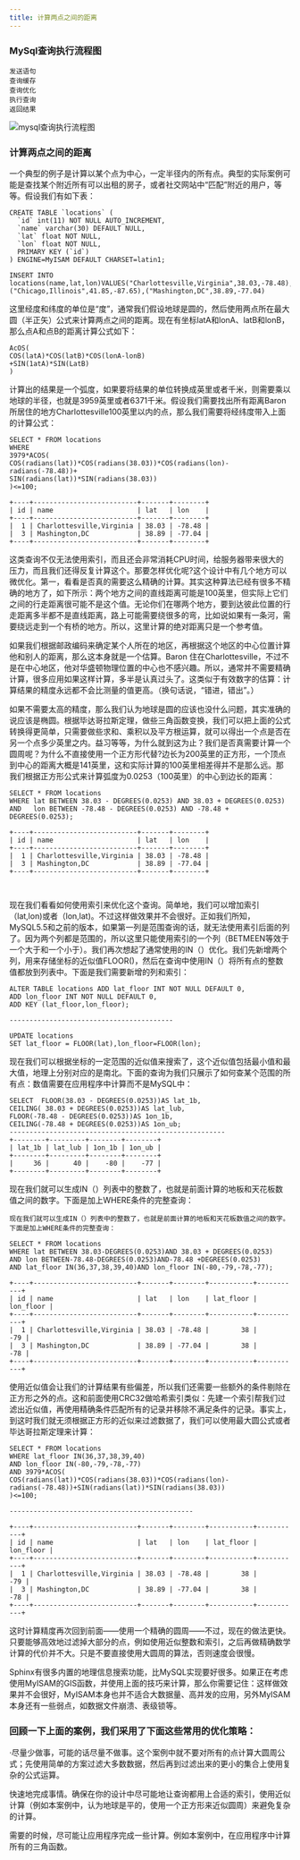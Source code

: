 ```yaml
---
title: 计算两点之间的距离
---
```


### MySql查询执行流程图

```
发送语句
查询缓存
查询优化
执行查询
返回结果
```

<img src="/img/mysql/MySql_query_execution_flow_chart.png" alt="mysql查询执行流程图">

### 计算两点之间的距离

一个典型的例子是计算以某个点为中心，一定半径内的所有点。典型的实际案例可能是查找某个附近所有可以出租的房子，或者社交网站中“匹配”附近的用户，等等。假设我们有如下表：
```
CREATE TABLE `locations` (
  `id` int(11) NOT NULL AUTO_INCREMENT,
  `name` varchar(30) DEFAULT NULL,
  `lat` float NOT NULL,
  `lon` float NOT NULL,
  PRIMARY KEY (`id`)
) ENGINE=MyISAM DEFAULT CHARSET=latin1;

INSERT INTO locations(name,lat,lon)VALUES("Charlottesville,Virginia",38.03,-78.48),("Chicago,Illinois",41.85,-87.65),("Mashington,DC",38.89,-77.04)
```

这里经度和纬度的单位是“度”，通常我们假设地球是圆的，然后使用两点所在最大圆（半正矢）公式来计算两点之间的距离。现在有坐标latA和lonA、latB和lonB，那么点A和点B的距离计算公式如下：

```
AcOS(
COS(latA)*COS(latB)*COS(lonA-lonB)
+SIN(1atA)*SIN(LatB)
)
```

计算出的结果是一个弧度，如果要将结果的单位转换成英里或者千米，则需要乘以地球的半径，也就是3959英里或者6371千米。假设我们需要找出所有距离Baron所居住的地方Charlottesville100英里以内的点，那么我们需要将经纬度带入上面的计算公式：

```
SELECT * FROM locations 
WHERE 
3979*ACOS(
COS(radians(lat))*COS(radians(38.03))*COS(radians(lon)-radians(-78.48))+
SIN(radians(lat))*SIN(radians(38.03))
)<=100;

+----+--------------------------+-------+--------+
| id | name                     | lat   | lon    |
+----+--------------------------+-------+--------+
|  1 | Charlottesville,Virginia | 38.03 | -78.48 |
|  3 | Mashington,DC            | 38.89 | -77.04 |
+----+--------------------------+-------+--------+
```

这类查询不仅无法使用索引，而且还会非常消耗CPU时间，给服务器带来很大的压力，而且我们还得反复计算这个。那要怎样优化呢?这个设计中有几个地方可以微优化。第一，看看是否真的需要这么精确的计算。其实这种算法已经有很多不精确的地方了，如下所示：两个地方之间的直线距离可能是100英里，但实际上它们之间的行走距离很可能不是这个值。无论你们在哪两个地方，要到达彼此位置的行走距离多半都不是直线距离，路上可能需要绕很多的弯，比如说如果有一条河，需要绕远走到一个有桥的地方。所以，这里计算的绝对距离只是一个参考值。

如果我们根据邮政编码来确定某个人所在的地区，再根据这个地区的中心位置计算他和别人的距离，那么这本身就是一个估算。Baron 住在Charlottesville，不过不是在中心地区，他对华盛顿物理位置的中心也不感兴趣。所以，通常并不需要精确计算，很多应用如果这样计算，多半是认真过头了。这类似于有效数字的估算：计算结果的精度永远都不会比测量的值更高。（换句话说，“错进，错出”。）

如果不需要太高的精度，那么我们认为地球是圆的应该也没什么问题，其实准确的说应该是椭圆。根据毕达哥拉斯定理，做些三角函数变换，我们可以把上面的公式转换得更简单，只需要做些求和、乘积以及平方根运算，就可以得出一个点是否在另一个点多少英里之内。益习等等，为什么就到这为止？我们是否真需要计算一个圆周呢？为什么不直接使用一个正方形代替?边长为200英里的正方形，一个顶点到中心的距离大概是141英里，这和实际计算的100英里相差得并不是那么远。那我们根据正方形公式来计算弧度为0.0253（100英里）的中心到边长的距离：

```
SELECT * FROM locations 
WHERE lat BETWEEN 38.03 - DEGREES(0.0253) AND 38.03 + DEGREES(0.0253)
AND   lon BETWEEN -78.48 - DEGREES(0.0253) AND -78.48 + DEGREES(0.0253);

+----+--------------------------+-------+--------+
| id | name                     | lat   | lon    |
+----+--------------------------+-------+--------+
|  1 | Charlottesville,Virginia | 38.03 | -78.48 |
|  3 | Mashington,DC            | 38.89 | -77.04 |
+----+--------------------------+-------+--------+



```

现在我们看看如何使用索引来优化这个查询。简单地，我们可以增加索引（lat,lon)或者（lon,lat)。不过这样做效果并不会很好。正如我们所知，MySQL5.5和之前的版本，如果第一列是范围查询的话，就无法使用素引后面的列了。因为两个列都是范围的，所以这里只能使用索引的一个列（BETMEEN等效于一个大于和一个小于）。我们再次想起了通常使用的IN（）优化。我们先新增两个列，用来存储坐标的近似值FLOOR()，然后在查询中使用IN（）将所有点的整数值都放到列表中。下面是我们需要新增的列和索引：

```
ALTER TABLE locations ADD lat_floor INT NOT NULL DEFAULT 0, 
ADD lon_floor INT NOT NULL DEFAULT 0, 
ADD KEY (lat_floor,lon_floor);

-----------------------------------------

UPDATE locations
SET lat_floor = FLOOR(lat),lon_floor=FLOOR(lon);
```

现在我们可以根据坐标的一定范围的近似值来搜索了，这个近似值包括最小值和最大值，地理上分别对应的是南北。下面的查询为我们只展示了如何查某个范围的所有点：数值需要在应用程序中计算而不是MySQL中：

```
SELECT  FLOOR(38.03 - DEGREES(0.0253))AS lat_1b,
CEILING( 38.03 + DEGREES(0.0253))AS lat_lub,
FLOOR(-78.48 - DEGREES(0.0253))AS 1on_1b,
CEILING(-78.48 + DEGREES(0.0253))AS 1on_ub;
------------------------------------------------------
+--------+---------+--------+--------+
| lat_1b | lat_lub | 1on_1b | 1on_ub |
+--------+---------+--------+--------+
|     36 |      40 |    -80 |    -77 |
+--------+---------+--------+--------+
```
现在我们就可以生成IN（）列表中的整数了，也就是前面计算的地板和天花板数值之间的数字。下面是加上WHERE条件的完整查询：
```
现在我们就可以生成IN（）列表中的整数了，也就是前面计算的地板和天花板数值之间的数字。下面是加上WHERE条件的完整查询：

SELECT * FROM locations
WHERE lat BETWEEN 38.03-DEGREES(0.0253)AND 38.03 + DEGREES(0.0253)
AND lon BETWEEN-78.48-DEGREES(0.0253)AND-78.48 +DEGREES(0.0253)
AND lat_floor IN(36,37,38,39,40)AND lon_floor IN(-80,-79,-78,-77);

+----+--------------------------+-------+--------+-----------+-----------+
| id | name                     | lat   | lon    | lat_floor | lon_floor |
+----+--------------------------+-------+--------+-----------+-----------+
|  1 | Charlottesville,Virginia | 38.03 | -78.48 |        38 |       -79 |
|  3 | Mashington,DC            | 38.89 | -77.04 |        38 |       -78 |
+----+--------------------------+-------+--------+-----------+-----------+
```

使用近似值会让我们的计算结果有些偏差，所以我们还需要一些额外的条件剔除在正方形之外的点。这和前面使用CRC32做哈希索引类似：先建一个索引帮我们过滤出近似值，再使用精确条件匹配所有的记录并移除不满足条件的记录。事实上，到这时我们就无须根据正方形的近似来过滤数据了，我们可以使用最大圆公式或者毕达哥拉斯定理来计算：

```
SELECT * FROM locations
WHERE lat_floor IN(36,37,38,39,40)
AND lon_floor IN(-80,-79,-78,-77)
AND 3979*ACOS(
COS(radians(lat))*COS(radians(38.03))*COS(radians(lon)-radians(-78.48))+SIN(radians(lat))*SIN(radians(38.03))
)<=100;

----------------------------------------------

+----+--------------------------+-------+--------+-----------+-----------+
| id | name                     | lat   | lon    | lat_floor | lon_floor |
+----+--------------------------+-------+--------+-----------+-----------+
|  1 | Charlottesville,Virginia | 38.03 | -78.48 |        38 |       -79 |
|  3 | Mashington,DC            | 38.89 | -77.04 |        38 |       -78 |
+----+--------------------------+-------+--------+-----------+-----------+
```

这时计算精度再次回到前面——使用一个精确的圆周——不过，现在的做法更快。只要能够高效地过滤掉大部分的点，例如使用近似整数和索引，之后再做精确数学计算的代价并不大。只是不要直接使用大圆周的算法，否则速度会很慢。

Sphinx有很多内置的地理信息搜索功能，比MySQL实现要好很多。如果正在考虑使用MyISAM的GIS函数，并使用上面的技巧来计算，那么你需要记住：这样做效果并不会很好，MyISAM本身也并不适合大数据量、高并发的应用，另外MyISAM本身还有一些弱点，如数据文件崩溃、表级锁等。

### 回顾一下上面的案例，我们采用了下面这些常用的优化策略：

·尽量少做事，可能的话尽量不做事。这个案例中就不要对所有的点计算大圆周公式；先使用简单的方案过滤大多数数据，然后再到过滤出来的更小的集合上使用复杂的公式运算。

快速地完成事情。确保在你的设计中尽可能地让查询都用上合适的索引，使用近似计算（例如本案例中，认为地球是平的，使用一个正方形来近似圆周）来避免复杂的计算。

需要的时候，尽可能让应用程序完成一些计算。例如本案例中，在应用程序中计算所有的三角函数。

